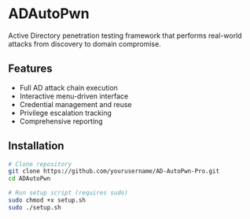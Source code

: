 # ADAutoPwn 

Active Directory penetration testing framework that performs real-world attacks from discovery to domain compromise.

## Features
- Full AD attack chain execution
- Interactive menu-driven interface
- Credential management and reuse
- Privilege escalation tracking
- Comprehensive reporting

## Installation
```bash
# Clone repository
git clone https://github.com/yourusername/AD-AutoPwn-Pro.git
cd ADAutoPwn

# Run setup script (requires sudo)
sudo chmod +x setup.sh
sudo ./setup.sh

